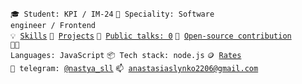 <code>🎓 Student: KPI / IM-24</code>
<code>👷 Speciality: Software engineer / Frontend</code><br>
<code>💡 [Skills](SKILLS.md)</code>
<code>🧻 [Projects](PROJECTS.md)</code>
<code>📢 [Public talks: 0](TALKS.md)</code>
<code>👀 [Open-source contribution](CONTRIBUTION.md)</code><br>
<code>🧑‍💻 Languages: JavaScript</code>
<code>📦 Tech stack: node.js</code>
<code>🪙 [Rates](RATES.md)</code><br>
<code>💬 telegram: [@nastya_sll](https://t.me/nastya_sll)</code>
<code>📫 [anastasiaslynko2206@gmail.com](mailto:anastasiaslynko2206@gmail.com)</code>
